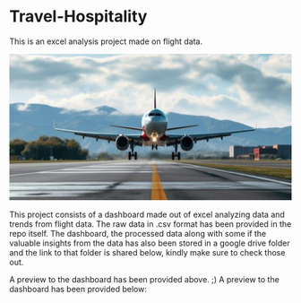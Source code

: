 # Travel-Hospitality
This is an excel analysis project made on flight data.

![Flight](https://github.com/Saurabh-Ratnaparkhi/Excel-Sky-analytics/blob/main/Flight_wallpaper.png)

This project consists of a dashboard made out of excel analyzing data and trends from flight data. The raw data in .csv format
has been provided in the repo itself.
The dashboard, the processed data along with some if the valuable insights from the data has also been stored in a google drive folder
and the link to that folder is shared below, kindly make sure to check those out.

A preview to the dashboard has been provided above.
;)
A preview to the dashboard has been provided below:
